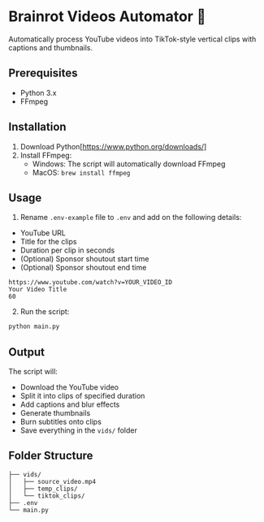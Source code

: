 # Brainrot Videos Automator 🎥

Automatically process YouTube videos into TikTok-style vertical clips with captions and thumbnails.

## Prerequisites
- Python 3.x
- FFmpeg

## Installation
1. Download Python[https://www.python.org/downloads/]
2. Install FFmpeg:
   - Windows: The script will automatically download FFmpeg
   - MacOS: `brew install ffmpeg`

## Usage
1. Rename `.env-example` file to `.env` and add on the following details:
- YouTube URL
- Title for the clips
- Duration per clip in seconds
- (Optional) Sponsor shoutout start time
- (Optional) Sponsor shoutout end time

```example
https://www.youtube.com/watch?v=YOUR_VIDEO_ID
Your Video Title
60
```

2. Run the script:
```bash
python main.py
```

## Output

The script will:
- Download the YouTube video
- Split it into clips of specified duration
- Add captions and blur effects
- Generate thumbnails
- Burn subtitles onto clips
- Save everything in the `vids/` folder

## Folder Structure

```
├── vids/
│   ├── source_video.mp4
│   ├── temp_clips/
│   └── tiktok_clips/
├── .env
└── main.py
```